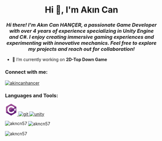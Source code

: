 <h1 align="center">Hi 👋, I'm Akın Can</h1>
<h3 align="center"><i>Hi there! I'm Akın Can HANÇER, a passionate Game Developer with over 4 years of experience specializing in Unity Engine and C#. I enjoy creating immersive gaming experiences and experimenting with innovative mechanics. Feel free to explore my projects and reach out for collaboration!</i></h3>

- 🔭 I’m currently working on **2D-Top Down Game**

<h3 align="left">Connect with me:</h3>
<p align="left">
<a href="https://linkedin.com/in/akincanhancer" target="blank"><img align="center" src="https://raw.githubusercontent.com/rahuldkjain/github-profile-readme-generator/master/src/images/icons/Social/linked-in-alt.svg" alt="akincanhancer" height="30" width="40" /></a>
</p>

<h3 align="left">Languages and Tools:</h3>
<p align="left"> <a href="https://www.w3schools.com/cs/" target="_blank" rel="noreferrer"> <img src="https://raw.githubusercontent.com/devicons/devicon/master/icons/csharp/csharp-original.svg" alt="csharp" width="40" height="40"/> </a> <a href="https://git-scm.com/" target="_blank" rel="noreferrer"> <img src="https://www.vectorlogo.zone/logos/git-scm/git-scm-icon.svg" alt="git" width="40" height="40"/> </a> <a href="https://unity.com/" target="_blank" rel="noreferrer"> <img src="https://www.vectorlogo.zone/logos/unity3d/unity3d-icon.svg" alt="unity" width="40" height="40"/> </a> </p>

<p><img align="left" src="https://github-readme-stats.vercel.app/api/top-langs?username=akncn57&show_icons=true&locale=en&layout=compact" alt="akncn57" /></p>

<p>&nbsp;<img align="center" src="https://github-readme-stats.vercel.app/api?username=akncn57&show_icons=true&locale=en" alt="akncn57" /></p>

<p><img align="center" src="https://github-readme-streak-stats.herokuapp.com/?user=akncn57&" alt="akncn57" /></p>
